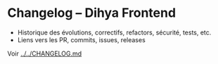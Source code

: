 # Changelog – Dihya Frontend

- Historique des évolutions, correctifs, refactors, sécurité, tests, etc.
- Liens vers les PR, commits, issues, releases

Voir [../../CHANGELOG.md](../../CHANGELOG.md)
